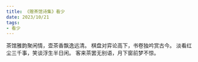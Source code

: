 ```yaml
---
title: 《赠茶馆诗集》看少
date: 2023/10/21
tags:
- 看少
---
```

茶馆雅韵聚闲情，壶茶香飘逸远清。
棋盘对弈论高下，书卷独吟赏古今。
淡看红尘三千事，笑谈浮生半日闲。
客来茶罢无别语，月下窗前梦不惊。
